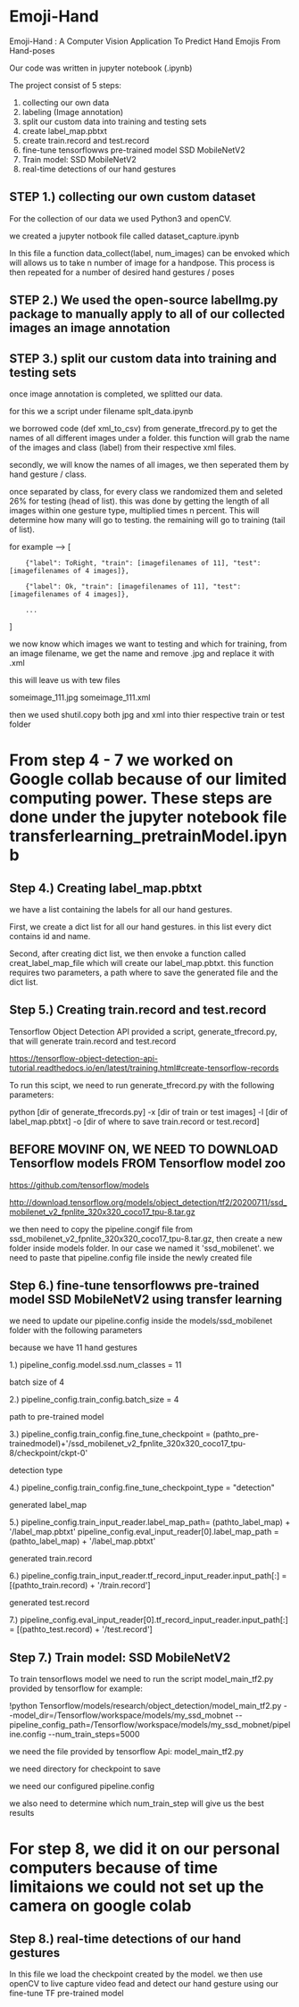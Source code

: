 # Emoji-Hand
Emoji-Hand : A Computer Vision Application To Predict Hand Emojis From Hand-poses

Our code was written in jupyter notebook (.ipynb)

The project consist of 5 steps:
1. collecting our own data
2. labeling (Image annotation)
3. split our custom data into training and testing sets
4. create label_map.pbtxt
5. create train.record and test.record
6. fine-tune tensorflowws pre-trained model SSD MobileNetV2
7. Train model: SSD MobileNetV2
8. real-time detections of our hand gestures

## STEP 1.) collecting our own custom dataset

For the collection of our data we used Python3 and openCV.

we created a jupyter notbook file called dataset_capture.ipynb

In this file a function data_collect(label, num_images) can be envoked which will allows us to take n number of image for a handpose. This process is then repeated for a number of desired hand gestures / poses

## STEP 2.) We used the open-source labelImg.py package to manually apply to all of our collected images an image annotation




## STEP 3.) split our custom data into training and testing sets

once image annotation is completed, we splitted our data.

for this we a script under filename splt_data.ipynb

we borrowed code (def xml_to_csv) from generate_tfrecord.py to get the names of all different images under a folder. this function will grab the name of the images and class (label) from their respective xml files.

secondly, we will know the names of all images, we then seperated them by hand gesture / class. 

once separated by class, for every class we randomized them and seleted 26% for testing (head of list). this was done by getting the length of all images within one gesture type, multiplied times n percent. This will determine how many will go to testing. the remaining will go to training (tail of list).


for example -->
[

        {"label": ToRight, "train": [imagefilenames of 11], "test": [imagefilenames of 4 images]}, 
        
        {"label": Ok, "train": [imagefilenames of 11], "test": [imagefilenames of 4 images]},
        
        ...  
]

we now know which images we want to testing and which for training, from an image filename, we get the name and remove .jpg and replace it with .xml

this will leave us with tew files

someimage_111.jpg
someimage_111.xml

then we used shutil.copy both jpg and xml into thier respective train or test folder



# From step 4 - 7 we worked on Google collab because of our limited computing power. These steps are done under the jupyter notebook file transferlearning_pretrainModel.ipynb

## Step 4.) Creating label_map.pbtxt

we have a list containing the labels for all our hand gestures.

First, we create a dict list for all our hand gestures. in this list every dict contains id and name.

Second, after creating dict list, we then envoke a function called creat_label_map_file which will create our label_map.pbtxt. this function requires two parameters, a path where to save the generated file and the dict list.


## Step 5.) Creating train.record and test.record

Tensorflow Object Detection API provided a script, generate_tfrecord.py, that will generate train.record and test.record

https://tensorflow-object-detection-api-tutorial.readthedocs.io/en/latest/training.html#create-tensorflow-records

To run this scipt, we need to run generate_tfrecord.py with the following parameters:

python [dir of generate_tfrecords.py] -x [dir of train or test images] -l [dir of label_map.pbtxt] -o [dir of where to save train.record or test.record]

## BEFORE MOVINF ON, WE NEED TO DOWNLOAD Tensorflow models FROM Tensorflow model zoo 
https://github.com/tensorflow/models

http://download.tensorflow.org/models/object_detection/tf2/20200711/ssd_mobilenet_v2_fpnlite_320x320_coco17_tpu-8.tar.gz

we then need to copy the pipeline.congif file from ssd_mobilenet_v2_fpnlite_320x320_coco17_tpu-8.tar.gz, then create a new folder inside models folder. In our case we named it 'ssd_mobilenet'. we need to paste that pipeline.config file inside the newly created file



## Step 6.) fine-tune tensorflowws pre-trained model SSD MobileNetV2 using transfer learning

we need to update our pipeline.config inside the models/ssd_mobilenet folder with the following parameters

because we have 11 hand gestures

1.) pipeline_config.model.ssd.num_classes = 11

batch size of 4

2.) pipeline_config.train_config.batch_size = 4

path to pre-trained model

3.) pipeline_config.train_config.fine_tune_checkpoint = (pathto_pre-trainedmodel)+'/ssd_mobilenet_v2_fpnlite_320x320_coco17_tpu-8/checkpoint/ckpt-0'

detection type

4.) pipeline_config.train_config.fine_tune_checkpoint_type = "detection"

generated label_map

5.) pipeline_config.train_input_reader.label_map_path= (pathto_label_map) + '/label_map.pbtxt'
    pipeline_config.eval_input_reader[0].label_map_path = (pathto_label_map) + '/label_map.pbtxt'

generated train.record

6.) pipeline_config.train_input_reader.tf_record_input_reader.input_path[:] = [(pathto_train.record) + '/train.record']

generated test.record

7.) pipeline_config.eval_input_reader[0].tf_record_input_reader.input_path[:] = [(pathto_test.record) + '/test.record']



## Step 7.) Train model: SSD MobileNetV2

To train tensorflows model we need to run the script model_main_tf2.py provided by tensorflow 
for example:

!python Tensorflow/models/research/object_detection/model_main_tf2.py --model_dir=/Tensorflow/workspace/models/my_ssd_mobnet --pipeline_config_path=/Tensorflow/workspace/models/my_ssd_mobnet/pipeline.config --num_train_steps=5000

we need the file provided by tensorflow Api: model_main_tf2.py

we need directory for checkpoint to save

we need our configured pipeline.config

we also need to determine which num_train_step will give us the best results

# For step 8, we did it on our personal computers because of time limitaions we could not set up the camera on google colab 
## Step 8.) real-time detections of our hand gestures

In this file we load the checkpoint created by the model.
we then use openCV to live capture video fead and detect our hand gesture using our fine-tune TF pre-trained model
